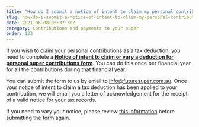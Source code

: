 ```yaml
---
title: "How do I submit a notice of intent to claim my personal contribution as a tax deduction?"
slug: how-do-i-submit-a-notice-of-intent-to-claim-my-personal-contribution-as-a-tax-deduction
date: 2021-06-08T03:37:30Z
category: Contributions and payments to your super
order: 133
---
```


If you wish to claim your personal contributions as a tax deduction, you need to complete a **[Notice of intent to claim or vary a deduction for personal super contributions form](http://www.ato.gov.au/uploadedFiles/Content/SPR/downloads/n71121-11-2014_js33406_w.pdf)**. You can do this once per financial year for all the contributions during that financial year.

You can submit the form to us by email to [info@futuresuper.com.au](mailto:info@futuresuper.com.au). Once your notice of intent to claim a tax deduction has been applied to your contribution, we will email you a letter of acknowledgement for the receipt of a valid notice for your tax records.

If you need to vary your notice, please review [this information](https://www.ato.gov.au/Individuals/Super/In-detail/Growing-your-super/Claiming-deductions-for-personal-super-contributions/?page=3#:~:text=To%20vary%20your%20notice%20of%20intent%20to%20claim%20a%20deduction,or%20write%20to%20your%20fund.) before submitting the form again.
